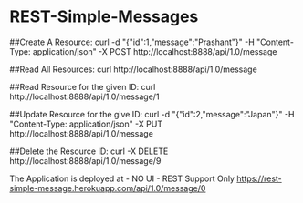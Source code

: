 # REST-Simple-Messages
##Create A Resource:
curl -d "{\"id\":1,\"message\":\"Prashant\"}" -H "Content-Type: application/json" -X POST http://localhost:8888/api/1.0/message

##Read All Resources:
curl http://localhost:8888/api/1.0/message

##Read Resource for the given ID:
curl http://localhost:8888/api/1.0/message/1

##Update Resource for the give ID:
curl -d "{\"id\":2,\"message\":\"Japan\"}" -H "Content-Type: application/json" -X PUT http://localhost:8888/api/1.0/message

##Delete the Resource ID:
curl -X DELETE http://localhost:8888/api/1.0/message/9


The Application is deployed at - NO UI - REST Support Only
https://rest-simple-message.herokuapp.com/api/1.0/message/0
